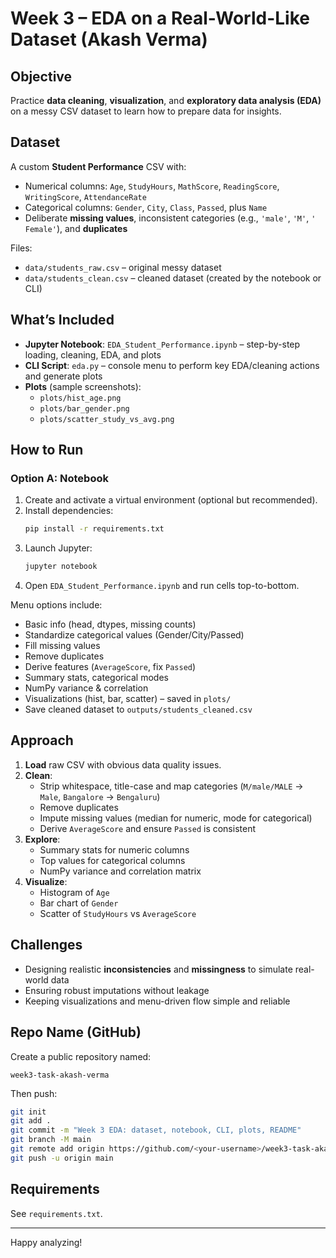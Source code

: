 # Week 3 – EDA on a Real-World-Like Dataset (Akash Verma)

## Objective
Practice **data cleaning**, **visualization**, and **exploratory data analysis (EDA)** on a messy CSV dataset to learn how to prepare data for insights.

## Dataset
A custom **Student Performance** CSV with:
- Numerical columns: `Age`, `StudyHours`, `MathScore`, `ReadingScore`, `WritingScore`, `AttendanceRate`
- Categorical columns: `Gender`, `City`, `Class`, `Passed`, plus `Name`
- Deliberate **missing values**, inconsistent categories (e.g., `'male'`, `'M'`, `' Female'`), and **duplicates**

Files:
- `data/students_raw.csv` – original messy dataset
- `data/students_clean.csv` – cleaned dataset (created by the notebook or CLI)

## What’s Included
- **Jupyter Notebook**: `EDA_Student_Performance.ipynb` – step-by-step loading, cleaning, EDA, and plots
- **CLI Script**: `eda.py` – console menu to perform key EDA/cleaning actions and generate plots
- **Plots** (sample screenshots):
  - `plots/hist_age.png`
  - `plots/bar_gender.png`
  - `plots/scatter_study_vs_avg.png`

## How to Run
### Option A: Notebook
1. Create and activate a virtual environment (optional but recommended).
2. Install dependencies:
   ```bash
   pip install -r requirements.txt
   ```
3. Launch Jupyter:
   ```bash
   jupyter notebook
   ```
4. Open `EDA_Student_Performance.ipynb` and run cells top-to-bottom.

Menu options include:
- Basic info (head, dtypes, missing counts)
- Standardize categorical values (Gender/City/Passed)
- Fill missing values
- Remove duplicates
- Derive features (`AverageScore`, fix `Passed`)
- Summary stats, categorical modes
- NumPy variance & correlation
- Visualizations (hist, bar, scatter) – saved in `plots/`
- Save cleaned dataset to `outputs/students_cleaned.csv`

## Approach
1. **Load** raw CSV with obvious data quality issues.
2. **Clean**:
   - Strip whitespace, title-case and map categories (`M/male/MALE` → `Male`, `Bangalore` → `Bengaluru`)
   - Remove duplicates
   - Impute missing values (median for numeric, mode for categorical)
   - Derive `AverageScore` and ensure `Passed` is consistent
3. **Explore**:
   - Summary stats for numeric columns
   - Top values for categorical columns
   - NumPy variance and correlation matrix
4. **Visualize**:
   - Histogram of `Age`
   - Bar chart of `Gender`
   - Scatter of `StudyHours` vs `AverageScore`

## Challenges
- Designing realistic **inconsistencies** and **missingness** to simulate real-world data
- Ensuring robust imputations without leakage
- Keeping visualizations and menu-driven flow simple and reliable

## Repo Name (GitHub)
Create a public repository named:
```
week3-task-akash-verma
```
Then push:
```bash
git init
git add .
git commit -m "Week 3 EDA: dataset, notebook, CLI, plots, README"
git branch -M main
git remote add origin https://github.com/<your-username>/week3-task-akash-verma.git
git push -u origin main
```

## Requirements
See `requirements.txt`.

---

Happy analyzing!
